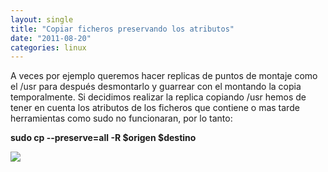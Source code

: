 ```yaml
---
layout: single
title: "Copiar ficheros preservando los atributos"
date: "2011-08-20"
categories: linux
---
```


A veces por ejemplo queremos hacer replicas de puntos de montaje como el /usr para después desmontarlo y guarrear con el montando la copia temporalmente. Si decidimos realizar la replica copiando /usr hemos de tener en cuenta los atributos de los ficheros que contiene o mas tarde herramientas como sudo no funcionaran, por lo tanto:  
  
**sudo cp --preserve=all -R $origen $destino**

![](https://blogger.googleusercontent.com/tracker/3262098284547378612-3103166191264552232?l=tablondesastre.blogspot.com)
